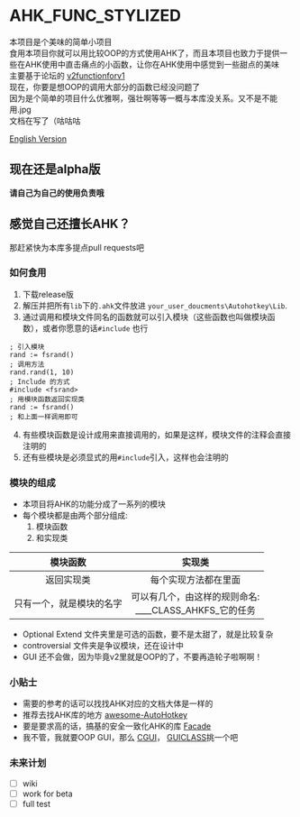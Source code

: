 # AHK_FUNC_STYLIZED
本项目是个美味的简单小项目  
食用本项目你就可以用比较OOP的方式使用AHK了，而且本项目也致力于提供一些在AHK使用中直击痛点的小函数，让你在AHK使用中感觉到一些甜点的美味  
主要基于论坛的 [v2functionforv1](https://autohotkey.com/boards/viewtopic.php?f=37&t=29689)   
现在，你要是想OOP的调用大部分的函数已经没问题了  
因为是个简单的项目什么优雅啊，强壮啊等等一概与本库没关系。又不是不能用.jpg  
文档在写了（咕咕咕
  
[English Version](README.md)

## 现在还是alpha版

**请自己为自己的使用负责哦**

## 感觉自己还擅长AHK？

那赶紧快为本库多提点pull requests吧

### 如何食用

1. 下载release版
2. 解压并把所有`lib`下的`.ahk`文件放进 `your_user_doucments\Autohotkey\Lib`.
3. 通过调用和模块文件同名的函数就可以引入模块（这些函数也叫做模块函数），或者你愿意的话`#include` 也行
```autohotkey
; 引入模块
rand := fsrand()
; 调用方法
rand.rand(1, 10)
; Include 的方式
#include <fsrand>
; 用模块函数返回实现类
rand := fsrand()
; 和上面一样调用即可
```
4. 有些模块函数是设计成用来直接调用的，如果是这样，模块文件的注释会直接注明的
5. 还有些模块是必须显式的用`#include`引入，这样也会注明的

### 模块的组成
- 本项目将AHK的功能分成了一系列的模块
- 每个模块都是由两个部分组成:
  1. 模块函数
  2. 和实现类

|         模块函数         |                            实现类                       |
| :--------------------: | :------------------------------------------------:      |
|        返回实现类        |                     每个实现方法都在里面                   |
| 只有一个，就是模块的名字    | 可以有几个，由这样的规则命名:<br>\_\_\_\_CLASS_AHKFS_它的任务 |

- Optional Extend 文件夹里是可选的函数，要不是太甜了，就是比较复杂
- controversial 文件夹是争议模块，还在设计中
- GUI 还不会做，因为毕竟v2里就是OOP的了，不要再造轮子啦啊啊！ 

### 小贴士

- 需要的参考的话可以找找AHK对应的文档大体是一样的
- 推荐去找AHK库的地方 [awesome-AutoHotkey](https://github.com/ahkscript/awesome-AutoHotkey)
- 要是要求高的话，搞基的安全一致化AHK的库 [Facade](https://github.com/Shambles-Dev/AutoHotkey-Facade)
- 我不管，我就要OOP GUI，那么 [CGUI](https://github.com/evilC/CGui)， [GUICLASS](https://github.com/maestrith/GUIClass)挑一个吧

### 未来计划

- [ ] wiki
- [ ] work for beta
- [ ] full test